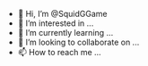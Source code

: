 - 👋 Hi, I’m @SquidGGame
- 👀 I’m interested in ...
- 🌱 I’m currently learning ...
- 💞️ I’m looking to collaborate on ...
- 📫 How to reach me ...

<!---
SquidGGame/SquidGGame is a ✨ special ✨ repository because its `README.md` (this file) appears on your GitHub profile.
You can click the Preview link to take a look at your ch
